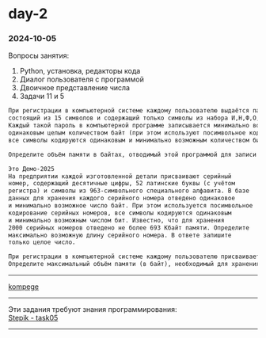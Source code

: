 # day-2  

### 2024-10-05  

Вопросы занятия:  

1) Python, установка, редакторы кода  
2) Диалог пользователя с программой  
3) Двоичное представление числа  
4) Задачи 11 и 5  

```txt
При регистрации в компьютерной системе каждому пользователю выдаётся пароль, 
состоящий из 15 символов и содержащий только символы из набора И,Н,Ф,О,Р,М,А,Т,К. 
Каждый такой пароль в компьютерной программе записывается минимально возможным и 
одинаковым целым количеством байт (при этом используют посимвольное кодирование и 
все символы кодируются одинаковым и минимально возможным количеством бит). 

Определите объём памяти в байтах, отводимый этой программой для записи 25 паролей.
```

```txt
Это Демо-2025
На предприятии каждой изготовленной детали присваивают серийный
номер, содержащий десятичные цифры, 52 латинские буквы (с учётом
регистра) и символы из 963-символьного специального алфавита. В базе
данных для хранения каждого серийного номера отведено одинаковое
и минимально возможное число байт. При этом используется посимвольное
кодирование серийных номеров, все символы кодируются одинаковым
и минимально возможным числом бит. Известно, что для хранения
2000 серийных номеров отведено не более 693 Кбайт памяти. Определите
максимально возможную длину серийного номера. В ответе запишите
только целое число.
```

```txt
При регистрации в компьютерной системе каждому пользователю присваивается идентификатор и дополнительные сведения. Идентификатор, состоящий из 303 символов, содержит десятичные цифры и символы из 8190-символьного набора. Для его хранения отведено одинаковое и минимально возможное число байт. Идентификатор кодируются посимвольно, то есть каждый символ представляется с помощью минимального и одинакового для всех символов количества бит. В базе данных для хранения сведений о каждом пользователе отведено одинаковое целое число байт. Для хранения сведений о 101 пользователях потребовалось не более 101 Кбайт.
Определите максимальный объём памяти (в байт), необходимый для хранения дополнительных сведений одного пользователя. В ответе запишите только целое число - количество байт.
```

---  

[kompege](https://kompege.ru/task)  

---  

Эти задания требуют знания программирования:  
[Stepik - task05](https://stepik.org/lesson/1091052/)  

---  
